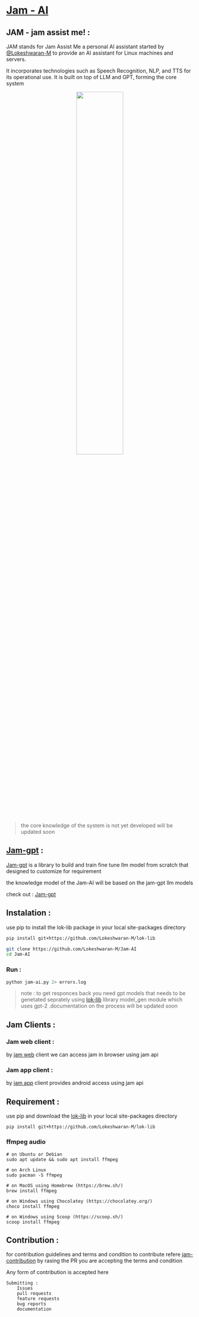 
# [Jam - AI](https://github.com/Jam-AI-org)

## JAM - jam assist me! :

JAM stands for Jam Assist Me <!--  or just assist me --> a personal AI assistant started by [@Lokeshwaran-M](https://github.com/Lokeshwaran-M) to provide an AI assistant for Linux machines and servers.

It incorporates technologies such as Speech Recognition, NLP, and TTS for its operational use. It is built on top of LLM and GPT, forming the core system

<a  href="https://github.com/Lokeshwaran-M/Jam-AI.git">
<p align="center">
<img src="https://user-images.githubusercontent.com/80915494/265230650-6b3100d4-305e-414a-b7b5-cb2399fc197a.png" width="50%" height="50%" >
<!-- <p align="center"><a  href="https://github.com/Lokeshwaran-M/Jam-AI.git">Jam-AI</a></p> -->

</p>
</a>

> the core knowledge of the system is not yet developed will be updated soon

## [Jam-gpt](https://github.com/Lokeshwaran-M/jam-gpt.git) :

[Jam-gpt](https://github.com/Lokeshwaran-M/jam-gpt.git) is a library to build and train fine tune llm model from scratch that designed to customize for requirement

the knowledge model of the Jam-AI will be based on the jam-gpt llm models 

check out : [Jam-gpt](https://github.com/Lokeshwaran-M/jam-gpt.git)


## Instalation :

use pip to install the lok-lib package in your local site-packages directory
```bash
pip install git+https://github.com/Lokeshwaran-M/lok-lib
```

```bash
git clone https://github.com/Lokeshwaran-M/Jam-AI
cd Jam-AI
```

### Run :

```bash
python jam-ai.py 2> errors.log
```
> note : to get responces back you need gpt models that needs to be genetated seprately using [lok-lib](https://github.com/Lokeshwaran-M/lok-lib) library model_gen module which uses gpt-2 .documentation on the process will be updated soon



## Jam Clients :

### Jam web client :
by [jam web](https://github.com/Lokeshwaran-M/jam-ai.web.git) client we can access jam in browser using jam api
### Jam app client :
by [jam app](https://github.com/Lokeshwaran-M/jam-ai.app.git) client provides android access using jam api



## Requirement :

use pip and download the [lok-lib](https://github.com/Lokeshwaran-M/lok-lib) in your local site-packages directory

```
pip install git+https://github.com/Lokeshwaran-M/lok-lib
```

### ffmpeg audio 

```
# on Ubuntu or Debian
sudo apt update && sudo apt install ffmpeg

# on Arch Linux
sudo pacman -S ffmpeg

# on MacOS using Homebrew (https://brew.sh/)
brew install ffmpeg

# on Windows using Chocolatey (https://chocolatey.org/)
choco install ffmpeg

# on Windows using Scoop (https://scoop.sh/)
scoop install ffmpeg
```

## Contribution :
for contribution guidelines and terms and condition to contribute refere [jam-contribution](https://github.com/Lokeshwaran-M/jam-contribution.git) by rasing the PR you are accepting the terms and condition

Any form of contribution is accepted here 

    Submitting :    
        Issues  
        pull requests   
        feature requests    
        bug reports  
        documentation   


